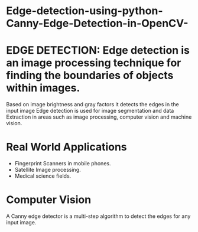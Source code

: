 # Edge-detection-using-python-Canny-Edge-Detection-in-OpenCV-
# EDGE DETECTION: Edge detection is an image processing technique for finding the boundaries of objects within images.

Based on image brightness and gray factors it detects the edges in the input image
Edge detection is used for image segmentation and data Extraction in areas such as image processing, computer vision and machine vision.
# Real World Applications
* Fingerprint Scanners in mobile phones.
* Satellite Image processing.
* Medical science fields.
# Computer Vision
A Canny edge detector is a multi-step algorithm to detect the edges for any input image.
